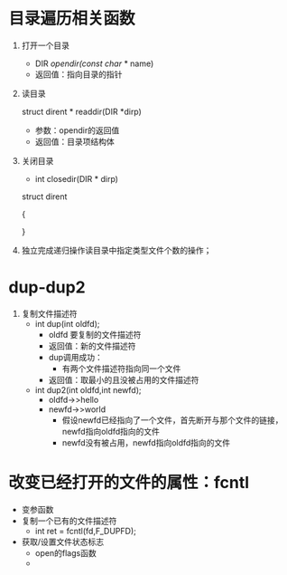 # 目录遍历相关函数

1. 打开一个目录

   * DIR *opendir(const char* * name)
   * 返回值：指向目录的指针

2. 读目录

   struct dirent * readdir(DIR *dirp)

   * 参数：opendir的返回值
   * 返回值：目录项结构体

3. 关闭目录

   * int  closedir(DIR * dirp)

   struct dirent

   {

   }

4. 独立完成递归操作读目录中指定类型文件个数的操作；

# dup-dup2

1. 复制文件描述符
   * int dup(int oldfd);
     * oldfd 要复制的文件描述符
     * 返回值：新的文件描述符
     * dup调用成功：
       * 有两个文件描述符指向同一个文件
     * 返回值：取最小的且没被占用的文件描述符
   * int dup2(int oldfd,int newfd);
     * oldfd->>hello
     * newfd->>world
       * 假设newfd已经指向了一个文件，首先断开与那个文件的链接，newfd指向oldfd指向的文件
       * newfd没有被占用，newfd指向oldfd指向的文件

# 改变已经打开的文件的属性：fcntl

* 变参函数
* 复制一个已有的文件描述符
  * int ret = fcntl(fd,F_DUPFD);
* 获取/设置文件状态标志
  * open的flags函数
  * 

